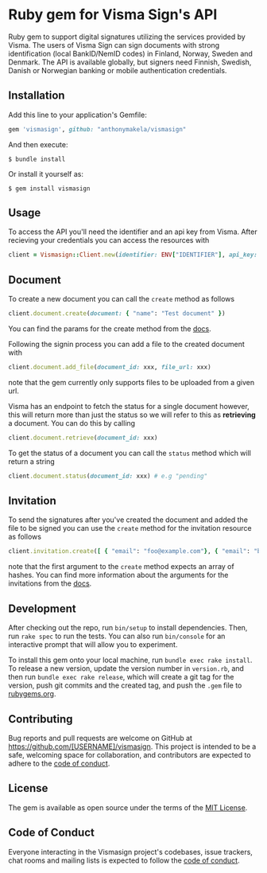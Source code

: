 # Ruby gem for Visma Sign's API

Ruby gem to support digital signatures utilizing the services provided by Visma. The users of Visma Sign can sign documents with strong identification (local BankID/NemID codes) in Finland, Norway, Sweden and Denmark. The API is available globally, but signers need Finnish, Swedish, Danish or Norwegian banking or mobile authentication credentials.

## Installation

Add this line to your application's Gemfile:

```ruby
gem 'vismasign', github: "anthonymakela/vismasign"
```

And then execute:

    $ bundle install

Or install it yourself as:

    $ gem install vismasign

## Usage

To access the API you'll need the identifier and an api key from Visma. After recieving your credentials you can access the resources with

```ruby
client = Vismasign::Client.new(identifier: ENV["IDENTIFIER"], api_key: ENV["API_KEY"])
```

## Document

To create a new document you can call the `create` method as follows

```ruby
client.document.create(document: { "name": "Test document" })
```

You can find the params for the create method from the [docs](https://sign.visma.net/api/docs/v1/#action-document-create).

Following the signin process you can add a file to the created document with

```ruby
client.document.add_file(document_id: xxx, file_url: xxx)
```

note that the gem currently only supports files to be uploaded from a given url.


Visma has an endpoint to fetch the status for a single document however, this will return more than just the status so we will refer to this as __retrieving__ a document. You can do this by calling

```ruby
client.document.retrieve(document_id: xxx)
```

To get the status of a document you can call the `status` method which will return a string

```ruby
client.document.status(document_id: xxx) # e.g "pending" 
```

## Invitation

To send the signatures after you've created the document and added the file to be signed you can use the `create` method for the invitation resource as follows

```ruby
client.invitation.create([ { "email": "foo@example.com"}, { "email": "bar@example.com"} ], document_id: xxx)
```
note that the first argument to the `create` method expects an array of hashes. You can find more information about the arguments for the invitations from the [docs](https://sign.visma.net/api/docs/v1/#action-document-create-invitations).

## Development

After checking out the repo, run `bin/setup` to install dependencies. Then, run `rake spec` to run the tests. You can also run `bin/console` for an interactive prompt that will allow you to experiment.

To install this gem onto your local machine, run `bundle exec rake install`. To release a new version, update the version number in `version.rb`, and then run `bundle exec rake release`, which will create a git tag for the version, push git commits and the created tag, and push the `.gem` file to [rubygems.org](https://rubygems.org).

## Contributing

Bug reports and pull requests are welcome on GitHub at https://github.com/[USERNAME]/vismasign. This project is intended to be a safe, welcoming space for collaboration, and contributors are expected to adhere to the [code of conduct](https://github.com/[USERNAME]/vismasign/blob/master/CODE_OF_CONDUCT.md).

## License

The gem is available as open source under the terms of the [MIT License](https://opensource.org/licenses/MIT).

## Code of Conduct

Everyone interacting in the Vismasign project's codebases, issue trackers, chat rooms and mailing lists is expected to follow the [code of conduct](https://github.com/[USERNAME]/vismasign/blob/master/CODE_OF_CONDUCT.md).
